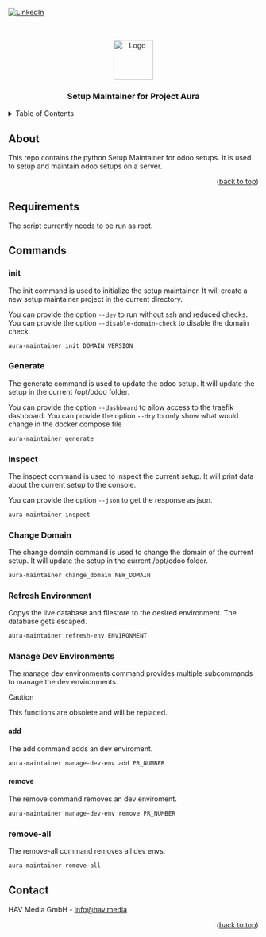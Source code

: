 <a name="readme-top"></a>


<!-- PROJECT SHIELDS -->
[![LinkedIn][linkedin-shield]][linkedin-url]
<br><br>

<!-- PROJECT LOGO -->
<br />
<div align="center">
  <a href="https://hav.media">
    <img src="https://drive.google.com/uc?export=download&id=1PnNUC1JkUquDcKK9NIQYdKG6ZHY7Gj1h" alt="Logo" width="80" height="80">
  </a>

  <h3 align="center">Setup Maintainer for Project Aura</h3>
</div>



<!-- TABLE OF CONTENTS -->
<details>
  <summary>Table of Contents</summary>
  <ol>
    <li>
      <a href="#about">About</a>
    </li>
    <li>
      <a href="#commands">Commands</a>
    </li>
    <li><a href="#contact">Contact</a></li>
  </ol>
</details>



<!-- ABOUT THE PROJECT -->
## About

This repo contains the python Setup Maintainer for odoo setups. It is used to setup and maintain odoo setups on a server.
<p align="right">(<a href="#readme-top">back to top</a>)</p>

## Requirements
The script currently needs to be run as root.

## Commands

### init

The init command is used to initialize the setup maintainer. It will create a new setup maintainer project in the current directory.

You can provide the option `--dev` to run without ssh and reduced checks.
You can provide the option `--disable-domain-check` to disable the domain check.
```sh
aura-maintainer init DOMAIN VERSION
```

### Generate

The generate command is used to update the odoo setup. It will update the setup in the current /opt/odoo folder.

You can provide the option `--dashboard` to allow access to the traefik dashboard.
You can provide the option `--dry` to only show what would change in the docker compose file


```sh
aura-maintainer generate
```

### Inspect

The inspect command is used to inspect the current setup. It will print data about the current setup to the console.

You can provide the option `--json` to get the response as json.

```sh
aura-maintainer inspect
```

### Change Domain

The change domain command is used to change the domain of the current setup. It will update the setup in the current /opt/odoo folder.

```sh
aura-maintainer change_domain NEW_DOMAIN
```

### Refresh Environment

Copys the live database and filestore to the desired environment. The database gets escaped.

```sh
aura-maintainer refresh-env ENVIRONMENT
```

### Manage Dev Environments

The manage dev environments command provides multiple subcommands to manage the dev environments.

> [!CAUTION]
> This functions are obsolete and will be replaced.

#### add

The add command adds an dev enviroment.

```sh
aura-maintainer manage-dev-env add PR_NUMBER
```

#### remove

The remove command removes an dev enviroment.

```sh
aura-maintainer manage-dev-env remove PR_NUMBER
```

### remove-all

The remove-all command removes all dev envs.

```sh
aura-maintainer remove-all
```

<!-- CONTACT -->
## Contact

HAV Media GmbH - <a href="mailto:info@hav.media"/>info@hav.media</a>

<p align="right">(<a href="#readme-top">back to top</a>)</p>

<!-- MARKDOWN LINKS & IMAGES -->
<!-- https://www.markdownguide.org/basic-syntax/#reference-style-links -->

[linkedin-shield]: https://img.shields.io/badge/-LinkedIn-black.svg?style=for-the-badge&logo=linkedin&colorB=555
[linkedin-url]: https://www.linkedin.com/company/havmedia/